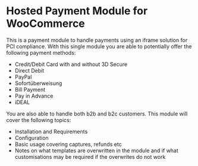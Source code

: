 # Hosted Payment Module for WooCommerce

This is a payment module to handle payments using an iframe solution for PCI compliance.
With this single module you are able to potentially offer the following payment methods:
* Credit/Debit Card with and without 3D Secure
* Direct Debit
* PayPal
* Sofortüberweisung
* Bill Payment
* Pay in Advance
* iDEAL

You are also able to handle both b2b and b2c customers. This module will cover the following topics:

* Installation and Requirements
* Configuration
* Basic usage covering captures, refunds etc
* Notes on what templates are overwritten in the module and if what customisations may be required if the overwrites do not work